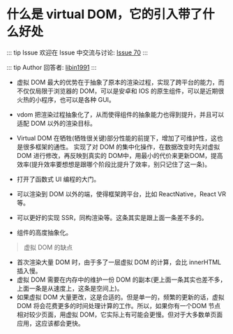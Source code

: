# 什么是 virtual DOM，它的引入带了什么好处



::: tip Issue 
 欢迎在 Issue 中交流与讨论: [Issue 70](https://github.com/shfshanyue/Daily-Question/issues/70) 
:::

::: tip Author 
回答者: [libin1991](https://github.com/libin1991) 
:::

- 虚拟 DOM 最大的优势在于抽象了原本的渲染过程，实现了跨平台的能力，而不仅仅局限于浏览器的 DOM，可以是安卓和 IOS 的原生组件，可以是近期很火热的小程序，也可以是各种 GUI。
-  vdom 把渲染过程抽象化了，从而使得组件的抽象能力也得到提升，并且可以适配 DOM 以外的渲染目标。


- Virtual DOM 在牺牲(牺牲很关键)部分性能的前提下，增加了可维护性，这也是很多框架的通性。
实现了对 DOM 的集中化操作，在数据改变时先对虚拟 DOM 进行修改，再反映到真实的 DOM中，用最小的代价来更新DOM，提高效率(提升效率要想想是跟哪个阶段比提升了效率，别只记住了这一条)。
- 打开了函数式 UI 编程的大门。
- 可以渲染到 DOM 以外的端，使得框架跨平台，比如 ReactNative，React VR 等。
- 可以更好的实现 SSR，同构渲染等。这条其实是跟上面一条差不多的。
- 组件的高度抽象化。

> 虚拟 DOM 的缺点
- 首次渲染大量 DOM 时，由于多了一层虚拟 DOM 的计算，会比 innerHTML 插入慢。
- 虚拟 DOM 需要在内存中的维护一份 DOM 的副本(更上面一条其实也差不多，上面一条是从速度上，这条是空间上)。
- 如果虚拟 DOM 大量更改，这是合适的。但是单一的，频繁的更新的话，虚拟 DOM 将会花费更多的时间处理计算的工作。所以，如果你有一个DOM 节点相对较少页面，用虚拟 DOM，它实际上有可能会更慢。但对于大多数单页面应用，这应该都会更快。
